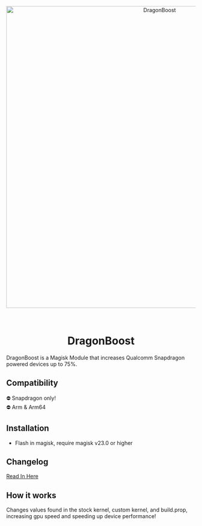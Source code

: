 <p align="center">
<img src="picture.png" alt="DragonBoost" width="800"/>
</p>

<br/>


<h1 align="center">DragonBoost</h1>

<p>
DragonBoost is a Magisk Module that increases Qualcomm Snapdragon powered devices up to 75%.
</p>

## Compatibility

⛔️ Snapdragon only! <br />
⛔️ Arm & Arm64

## Installation

- Flash in magisk, require magisk v23.0 or higher

## Changelog

<a href="https://github.com/rakarmp/DragonBoost/blob/master/CHANGELOG.md">Read In Here</a>

## How it works

Changes values found in the stock kernel, custom kernel, and build.prop, increasing gpu speed and speeding up device performance!
